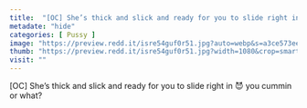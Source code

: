 ```yaml
---
title:  "[OC] She’s thick and slick and ready for you to slide right in 😈 you cummin or what?"
metadate: "hide"
categories: [ Pussy ]
image: "https://preview.redd.it/isre54guf0r51.jpg?auto=webp&s=a3ce573ee38e4df311e72b66d9357e761df47de7"
thumb: "https://preview.redd.it/isre54guf0r51.jpg?width=1080&crop=smart&auto=webp&s=a89cf6cc2658d1df80cf39a8eab4ba632eaca21b"
visit: ""
---
```

[OC] She’s thick and slick and ready for you to slide right in 😈 you cummin or what?
